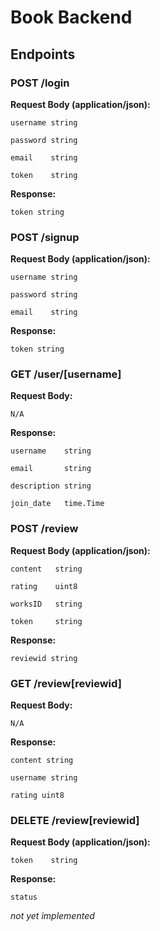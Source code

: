 # Book Backend

## Endpoints
### POST /login
**Request Body (application/json):**

    username string

	password string

	email    string

    token    string

**Response:**

	token string

### POST /signup
**Request Body (application/json):**

    username string

	password string

	email    string

**Response:**

	token string

### GET /user/\[username\]
**Request Body:**

	N/A

**Response:**

	username    string

	email       string

	description string

	join_date   time.Time

### POST /review
**Request Body (application/json):**

	content   string

	rating    uint8

	worksID   string

    token     string

**Response:**

	reviewid string

### GET /review\[reviewid\]
**Request Body:**

	N/A

**Response:**

	content string

	username string

	rating uint8


### DELETE /review\[reviewid\]
**Request Body (application/json):**

    token    string

**Response:**

	status 


*not yet implemented*

